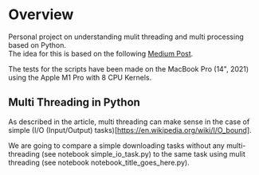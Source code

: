 # Overview

Personal project on understanding mulit threading and multi processing based on Python. \
The idea for this is based on the following [Medium Post](https://towardsdatascience.com/multithreading-multiprocessing-python-180d0975ab29).

The tests for the scripts have been made on the MacBook Pro (14", 2021) using the Apple M1 Pro with 8 CPU Kernels. 

## Multi Threading in Python

As described in the article, multi threading can make sense in the case of simple (I/O (Input/Output) tasks)[https://en.wikipedia.org/wiki/I/O_bound].

We are going to compare a simple downloading tasks without any multi-threading (see notebook simple_io_task.py) to the same task using mulit threading (see notebook notebook_title_goes_here.py).
